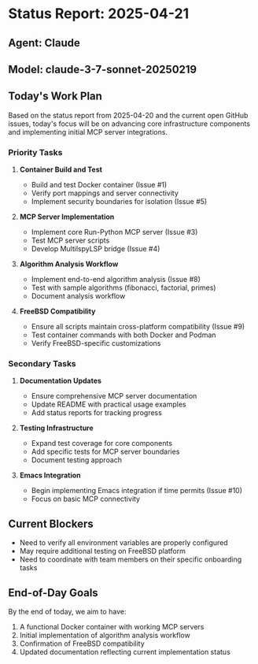 # Status Report: 2025-04-21
## Agent: Claude
## Model: claude-3-7-sonnet-20250219

## Today's Work Plan

Based on the status report from 2025-04-20 and the current open GitHub issues, today's focus will be on advancing core infrastructure components and implementing initial MCP server integrations.

### Priority Tasks

1. **Container Build and Test**
   - Build and test Docker container (Issue #1)
   - Verify port mappings and server connectivity
   - Implement security boundaries for isolation (Issue #5)

2. **MCP Server Implementation**
   - Implement core Run-Python MCP server (Issue #3)
   - Test MCP server scripts
   - Develop MultilspyLSP bridge (Issue #4)

3. **Algorithm Analysis Workflow**
   - Implement end-to-end algorithm analysis (Issue #8)
   - Test with sample algorithms (fibonacci, factorial, primes)
   - Document analysis workflow

4. **FreeBSD Compatibility** 
   - Ensure all scripts maintain cross-platform compatibility (Issue #9)
   - Test container commands with both Docker and Podman
   - Verify FreeBSD-specific customizations

### Secondary Tasks

1. **Documentation Updates**
   - Ensure comprehensive MCP server documentation
   - Update README with practical usage examples
   - Add status reports for tracking progress

2. **Testing Infrastructure**
   - Expand test coverage for core components
   - Add specific tests for MCP server boundaries
   - Document testing approach

3. **Emacs Integration**
   - Begin implementing Emacs integration if time permits (Issue #10)
   - Focus on basic MCP connectivity

## Current Blockers

- Need to verify all environment variables are properly configured
- May require additional testing on FreeBSD platform
- Need to coordinate with team members on their specific onboarding tasks

## End-of-Day Goals

By the end of today, we aim to have:
1. A functional Docker container with working MCP servers
2. Initial implementation of algorithm analysis workflow
3. Confirmation of FreeBSD compatibility
4. Updated documentation reflecting current implementation status